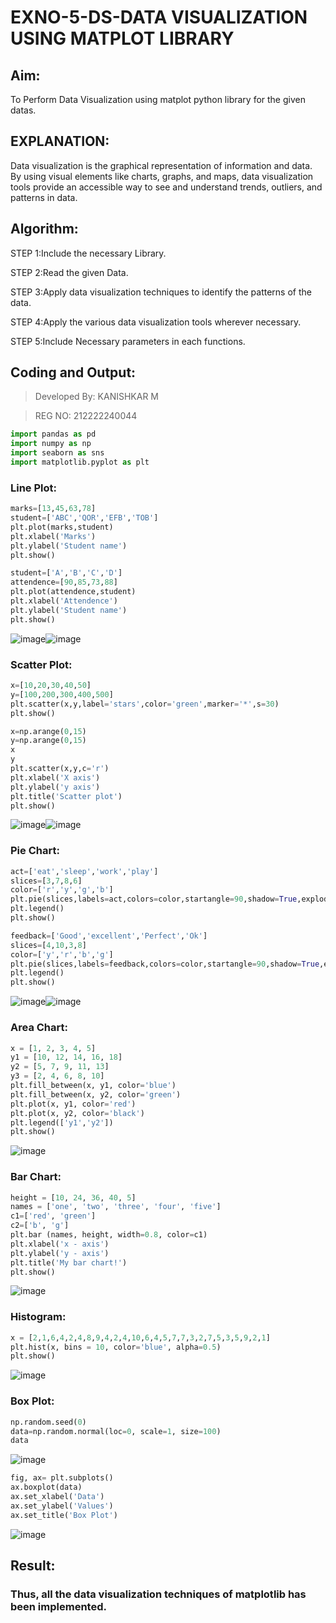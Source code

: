 # EXNO-5-DS-DATA VISUALIZATION USING MATPLOT LIBRARY

## Aim:
  To Perform Data Visualization using matplot python library for the given datas.

## EXPLANATION:
Data visualization is the graphical representation of information and data. By using visual elements like charts, graphs, and maps, data visualization tools provide an accessible way to see and understand trends, outliers, and patterns in data.

## Algorithm:
STEP 1:Include the necessary Library.

STEP 2:Read the given Data.

STEP 3:Apply data visualization techniques to identify the patterns of the data.

STEP 4:Apply the various data visualization tools wherever necessary.

STEP 5:Include Necessary parameters in each functions.

## Coding and Output:


> Developed By: KANISHKAR M

> REG NO: 212222240044
```py
import pandas as pd
import numpy as np
import seaborn as sns
import matplotlib.pyplot as plt
```

### Line Plot:

```py
marks=[13,45,63,78]
student=['ABC','QOR','EFB','TOB']
plt.plot(marks,student)
plt.xlabel('Marks')
plt.ylabel('Student name')
plt.show()

student=['A','B','C','D']
attendence=[90,85,73,88]
plt.plot(attendence,student)
plt.xlabel('Attendence')
plt.ylabel('Student name')
plt.show()
```

![image](https://github.com/KANISHKAR2607/EXNO-5-DS/assets/118886772/1ee9640c-abdf-4b4c-8f30-149418fdb14a)![image](https://github.com/KANISHKAR2607/EXNO-5-DS/assets/118886772/17241687-a656-407f-bea7-9cb04288da07)


### Scatter Plot:

```py
x=[10,20,30,40,50]
y=[100,200,300,400,500]
plt.scatter(x,y,label='stars',color='green',marker='*',s=30)
plt.show()

x=np.arange(0,15)
y=np.arange(0,15)
x
y
plt.scatter(x,y,c='r')
plt.xlabel('X axis')
plt.ylabel('y axis')
plt.title('Scatter plot')
plt.show()
```

![image](https://github.com/KANISHKAR2607/EXNO-5-DS/assets/118886772/3517af53-df66-400a-81f3-b37019320b47)![image](https://github.com/KANISHKAR2607/EXNO-5-DS/assets/118886772/bc144174-6f0c-47c8-ae8f-cc1ebcb5cf41)



### Pie Chart:

```py
act=['eat','sleep','work','play']
slices=[3,7,8,6]
color=['r','y','g','b']
plt.pie(slices,labels=act,colors=color,startangle=90,shadow=True,explode=(0.1,0.1,0.1,0.1),radius=1.2,autopct='%1.1f%%')
plt.legend()
plt.show()

feedback=['Good','excellent','Perfect','Ok']
slices=[4,10,3,8]
color=['y','r','b','g']
plt.pie(slices,labels=feedback,colors=color,startangle=90,shadow=True,explode=(0.1,0.1,0.1,0.1),radius=1.2,autopct='%1.1f%%')
plt.legend()
plt.show()
```


![image](https://github.com/KANISHKAR2607/EXNO-5-DS/assets/118886772/91133525-fdb8-43f5-abd8-f9b5730026ad)![image](https://github.com/KANISHKAR2607/EXNO-5-DS/assets/118886772/14dc2cc2-aa94-4c41-a9cd-b1e7e02da34a)



### Area Chart:

```py
x = [1, 2, 3, 4, 5]
y1 = [10, 12, 14, 16, 18]
y2 = [5, 7, 9, 11, 13]
y3 = [2, 4, 6, 8, 10]
plt.fill_between(x, y1, color='blue')
plt.fill_between(x, y2, color='green')
plt.plot(x, y1, color='red')
plt.plot(x, y2, color='black')
plt.legend(['y1','y2'])
plt.show()
```

![image](https://github.com/KANISHKAR2607/EXNO-5-DS/assets/118886772/538672c1-1f00-4960-8a2a-6ca3f87b74ef)




### Bar Chart:

```py
height = [10, 24, 36, 40, 5]
names = ['one', 'two', 'three', 'four', 'five']
c1=['red', 'green'] 
c2=['b', 'g']
plt.bar (names, height, width=0.8, color=c1)
plt.xlabel('x - axis')
plt.ylabel('y - axis')
plt.title('My bar chart!')
plt.show()
```

![image](https://github.com/KANISHKAR2607/EXNO-5-DS/assets/118886772/40ac029d-b39d-4955-a57e-9d870ac61794)



### Histogram:

```py
x = [2,1,6,4,2,4,8,9,4,2,4,10,6,4,5,7,7,3,2,7,5,3,5,9,2,1]
plt.hist(x, bins = 10, color='blue', alpha=0.5)
plt.show()
```

![image](https://github.com/KANISHKAR2607/EXNO-5-DS/assets/118886772/2f427834-81fc-45e6-98e1-d8065c37d3eb)




### Box Plot:

```py
np.random.seed(0)
data=np.random.normal(loc=0, scale=1, size=100)
data
```

![image](https://github.com/KANISHKAR2607/EXNO-5-DS/assets/118886772/266b8289-b1ba-410d-9a78-4b7b2ecae552)



```py
fig, ax= plt.subplots()
ax.boxplot(data)
ax.set_xlabel('Data')
ax.set_ylabel('Values')
ax.set_title('Box Plot')
```
![image](https://github.com/KANISHKAR2607/EXNO-5-DS/assets/118886772/45fffcaf-9d85-460f-b642-dc72bfb1081f)



## Result:

### Thus, all the data visualization techniques of matplotlib has been implemented.
